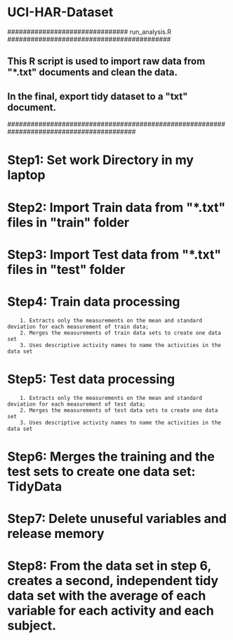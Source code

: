 # UCI-HAR-Dataset
############################### run_analysis.R ##########################################
## This R script is used to import raw data from "*.txt" documents and clean the data. ##
## In the final, export tidy dataset to a "txt" document.                              ##
#########################################################################################
# Step1: Set work Directory in my laptop
# Step2: Import Train data from "*.txt" files in "train" folder
# Step3: Import Test data from "*.txt" files in "test" folder
# Step4: Train data processing
        1. Extracts only the measurements on the mean and standard deviation for each measurement of train data;
        2. Merges the measurements of train data sets to create one data set
        3. Uses descriptive activity names to name the activities in the data set
# Step5: Test data processing
        1. Extracts only the measurements on the mean and standard deviation for each measurement of test data;
        2. Merges the measurements of test data sets to create one data set
        3. Uses descriptive activity names to name the activities in the data set
# Step6: Merges the training and the test sets to create one data set: TidyData
# Step7: Delete unuseful variables and release memory
# Step8: From the data set in step 6, creates a second, independent tidy data set with the average of each variable for each activity and each subject.
